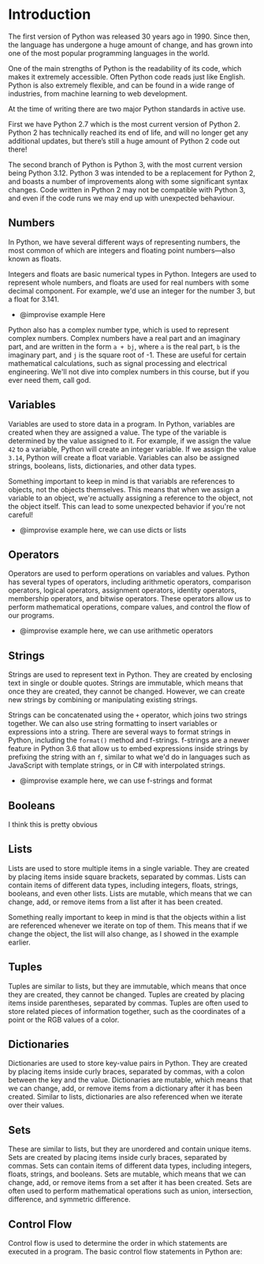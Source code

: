 # Introduction

The first version of Python was released 30 years ago in 1990. Since then, the language has undergone a huge amount of change, and has grown into one of the most popular programming languages in the world.

One of the main strengths of Python is the readability of its code, which makes it extremely accessible. Often Python code reads just like English. Python is also extremely flexible, and can be found in a wide range of industries, from machine learning to web development.

At the time of writing there are two major Python standards in active use.

First we have Python 2.7 which is the most current version of Python 2. Python 2 has technically reached its end of life, and will no longer get any additional updates, but there’s still a huge amount of Python 2 code out there!

The second branch of Python is Python 3, with the most current version being Python 3.12. Python 3 was intended to be a replacement for Python 2, and boasts a number of improvements along with some significant syntax changes. Code written in Python 2 may not be compatible with Python 3, and even if the code runs we may end up with unexpected behaviour.

## Numbers

In Python, we have several different ways of representing numbers, the most common of which are integers and floating point numbers—also known as floats.

Integers and floats are basic numerical types in Python. Integers are used to represent whole numbers, and floats are used for real numbers with some decimal component. For example, we'd use an integer for the number 3, but a float for 3.141.

- @improvise example Here

Python also has a complex number type, which is used to represent complex numbers. Complex numbers have a real part and an imaginary part, and are written in the form `a + bj`, where `a` is the real part, `b` is the imaginary part, and `j` is the square root of -1. These are useful for certain mathematical calculations, such as signal processing and electrical engineering. We'll not dive into complex numbers in this course, but if you ever need them, call god.

## Variables

Variables are used to store data in a program. In Python, variables are created when they are assigned a value. The type of the variable is determined by the value assigned to it. For example, if we assign the value `42` to a variable, Python will create an integer variable. If we assign the value `3.14`, Python will create a float variable. Variables can also be assigned strings, booleans, lists, dictionaries, and other data types.

Something important to keep in mind is that variabls are references to objects, not the objects themselves. This means that when we assign a variable to an object, we're actually assigning a reference to the object, not the object itself. This can lead to some unexpected behavior if you're not careful!

- @improvise example here, we can use dicts or lists

## Operators

Operators are used to perform operations on variables and values. Python has several types of operators, including arithmetic operators, comparison operators, logical operators, assignment operators, identity operators, membership operators, and bitwise operators. These operators allow us to perform mathematical operations, compare values, and control the flow of our programs.

- @improvise example here, we can use arithmetic operators

## Strings

Strings are used to represent text in Python. They are created by enclosing text in single or double quotes. Strings are immutable, which means that once they are created, they cannot be changed. However, we can create new strings by combining or manipulating existing strings.

Strings can be concatenated using the `+` operator, which joins two strings together. We can also use string formatting to insert variables or expressions into a string. There are several ways to format strings in Python, including the `format()` method and f-strings. f-strings are a newer feature in Python 3.6 that allow us to embed expressions inside strings by prefixing the string with an `f`, similar to what we'd do in languages such as JavaScript with template strings, or in C# with interpolated strings.

- @improvise example here, we can use f-strings and format

## Booleans

I think this is pretty obvious

## Lists

Lists are used to store multiple items in a single variable. They are created by placing items inside square brackets, separated by commas. Lists can contain items of different data types, including integers, floats, strings, booleans, and even other lists. Lists are mutable, which means that we can change, add, or remove items from a list after it has been created.

Something really important to keep in mind is that the objects within a list are referenced whenever we iterate on top of them. This means that if we change the object, the list will also change, as I showed in the example earlier.

## Tuples

Tuples are similar to lists, but they are immutable, which means that once they are created, they cannot be changed. Tuples are created by placing items inside parentheses, separated by commas. Tuples are often used to store related pieces of information together, such as the coordinates of a point or the RGB values of a color.

## Dictionaries

Dictionaries are used to store key-value pairs in Python. They are created by placing items inside curly braces, separated by commas, with a colon between the key and the value. Dictionaries are mutable, which means that we can change, add, or remove items from a dictionary after it has been created. Similar to lists, dictionaries are also referenced when we iterate over their values.

## Sets

These are similar to lists, but they are unordered and contain unique items. Sets are created by placing items inside curly braces, separated by commas. Sets can contain items of different data types, including integers, floats, strings, and booleans. Sets are mutable, which means that we can change, add, or remove items from a set after it has been created. Sets are often used to perform mathematical operations such as union, intersection, difference, and symmetric difference.

## Control Flow

Control flow is used to determine the order in which statements are executed in a program. The basic control flow statements in Python are:
